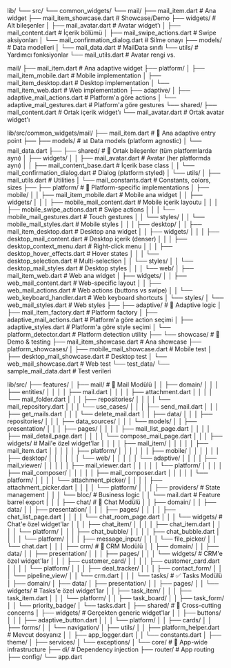 lib/
└── src/
    └── common_widgets/
        └── mail/
            ├── mail_item.dart                 # Ana widget
            ├── mail_item_showcase.dart        # Showcase/Demo
            ├── widgets/                       # Alt bileşenler
            │   ├── mail_avatar.dart          # Avatar widget'ı
            │   ├── mail_content.dart         # İçerik bölümü
            │   ├── mail_swipe_actions.dart   # Swipe aksiyonları
            │   └── mail_confirmation_dialog.dart # Silme onayı
            ├── models/                        # Data modelleri
            │   └── mail_data.dart            # MailData sınıfı
            └── utils/                         # Yardımcı fonksiyonlar
                └── mail_utils.dart           # Avatar rengi vs.



mail/
├── mail_item.dart                 # Ana adaptive widget
├── platform/
│   ├── mail_item_mobile.dart     # Mobile implementation
│   ├── mail_item_desktop.dart    # Desktop implementation
│   └── mail_item_web.dart        # Web implementation
├── adaptive/
│   ├── adaptive_mail_actions.dart # Platform'a göre actions
│   └── adaptive_mail_gestures.dart # Platform'a göre gestures
└── shared/
    ├── mail_content.dart         # Ortak içerik widget'ı
    └── mail_avatar.dart          # Ortak avatar widget'ı



lib/src/common_widgets/mail/
├── mail_item.dart                          # 🎯 Ana adaptive entry point
├── 
├── models/                                 # 📊 Data models (platform agnostic)
│   └── mail_data.dart
├── 
├── shared/                                 # 🔗 Ortak bileşenler (tüm platformlarda aynı)
│   ├── widgets/
│   │   ├── mail_avatar.dart               # Avatar (her platformda aynı)
│   │   ├── mail_content_base.dart         # İçerik base class
│   │   └── mail_confirmation_dialog.dart  # Dialog (platform styled)
│   └── utils/
│       ├── mail_utils.dart                # Utilities
│       └── mail_constants.dart            # Constants, colors, sizes
├── 
├── platform/                              # 📱 Platform-specific implementations
│   ├── mobile/
│   │   ├── mail_item_mobile.dart         # Mobile ana widget
│   │   ├── widgets/
│   │   │   ├── mobile_mail_content.dart  # Mobile içerik layoutu
│   │   │   ├── mobile_swipe_actions.dart # Swipe actions
│   │   │   └── mobile_mail_gestures.dart # Touch gestures
│   │   └── styles/
│   │       └── mobile_mail_styles.dart   # Mobile styles
│   │
│   ├── desktop/
│   │   ├── mail_item_desktop.dart        # Desktop ana widget
│   │   ├── widgets/
│   │   │   ├── desktop_mail_content.dart # Desktop içerik (denser)
│   │   │   ├── desktop_context_menu.dart # Right-click menu
│   │   │   ├── desktop_hover_effects.dart # Hover states
│   │   │   └── desktop_selection.dart    # Multi-selection
│   │   └── styles/
│   │       └── desktop_mail_styles.dart  # Desktop styles
│   │
│   └── web/
│       ├── mail_item_web.dart            # Web ana widget
│       ├── widgets/
│       │   ├── web_mail_content.dart     # Web-specific layout
│       │   ├── web_mail_actions.dart     # Web actions (buttons vs swipe)
│       │   └── web_keyboard_handler.dart # Web keyboard shortcuts
│       └── styles/
│           └── web_mail_styles.dart      # Web styles
├── 
├── adaptive/                              # 🔄 Adaptive logic
│   ├── mail_item_factory.dart            # Platform factory
│   ├── adaptive_mail_actions.dart        # Platform'a göre action seçimi
│   ├── adaptive_styles.dart              # Platform'a göre style seçimi
│   └── platform_detector.dart            # Platform detection utility
├── 
└── showcase/                              # 🎪 Demo & testing
    ├── mail_item_showcase.dart           # Ana showcase
    ├── platform_showcases/
    │   ├── mobile_mail_showcase.dart     # Mobile test
    │   ├── desktop_mail_showcase.dart    # Desktop test
    │   └── web_mail_showcase.dart        # Web test
    └── test_data/
        └── sample_mail_data.dart         # Test verileri






lib/src/
├── features/
│   ├── mail/                          # 📧 Mail Modülü
│   │   ├── domain/
│   │   │   ├── entities/
│   │   │   │   ├── mail.dart
│   │   │   │   ├── attachment.dart
│   │   │   │   └── mail_folder.dart
│   │   │   ├── repositories/
│   │   │   │   └── mail_repository.dart
│   │   │   └── use_cases/
│   │   │       ├── send_mail.dart
│   │   │       ├── get_mails.dart
│   │   │       └── delete_mail.dart
│   │   ├── data/
│   │   │   ├── repositories/
│   │   │   ├── data_sources/
│   │   │   └── models/
│   │   ├── presentation/
│   │   │   ├── pages/
│   │   │   │   ├── mail_list_page.dart
│   │   │   │   ├── mail_detail_page.dart
│   │   │   │   └── compose_mail_page.dart
│   │   │   ├── widgets/                # Mail'e özel widget'lar
│   │   │   │   ├── mail_item/
│   │   │   │   │   ├── mail_item.dart
│   │   │   │   │   ├── platform/
│   │   │   │   │   │   ├── mobile/
│   │   │   │   │   │   ├── desktop/
│   │   │   │   │   │   └── web/
│   │   │   │   │   └── adaptive/
│   │   │   │   ├── mail_viewer/
│   │   │   │   │   ├── mail_viewer.dart
│   │   │   │   │   └── platform/
│   │   │   │   ├── mail_composer/
│   │   │   │   │   ├── mail_composer.dart
│   │   │   │   │   └── platform/
│   │   │   │   └── attachment_picker/
│   │   │   │       ├── attachment_picker.dart
│   │   │   │       └── platform/
│   │   │   ├── providers/              # State management
│   │   │   └── bloc/                   # Business logic
│   │   └── mail.dart                   # Feature barrel export
│   │
│   ├── chat/                          # 💬 Chat Modülü
│   │   ├── domain/
│   │   ├── data/
│   │   ├── presentation/
│   │   │   ├── pages/
│   │   │   │   ├── chat_list_page.dart
│   │   │   │   └── chat_room_page.dart
│   │   │   └── widgets/                # Chat'e özel widget'lar
│   │   │       ├── chat_item/
│   │   │       │   ├── chat_item.dart
│   │   │       │   └── platform/
│   │   │       ├── chat_bubble/
│   │   │       │   ├── chat_bubble.dart
│   │   │       │   └── platform/
│   │   │       ├── message_input/
│   │   │       └── file_picker/
│   │   └── chat.dart
│   │
│   ├── crm/                           # 🏢 CRM Modülü
│   │   ├── domain/
│   │   ├── data/
│   │   ├── presentation/
│   │   │   ├── pages/
│   │   │   └── widgets/                # CRM'e özel widget'lar
│   │   │       ├── customer_card/
│   │   │       │   ├── customer_card.dart
│   │   │       │   └── platform/
│   │   │       ├── deal_tracker/
│   │   │       ├── contact_form/
│   │   │       └── pipeline_view/
│   │   └── crm.dart
│   │
│   └── tasks/                         # ✅ Tasks Modülü
│       ├── domain/
│       ├── data/
│       ├── presentation/
│       │   ├── pages/
│       │   └── widgets/                # Tasks'e özel widget'lar
│       │       ├── task_item/
│       │       │   ├── task_item.dart
│       │       │   └── platform/
│       │       ├── task_board/
│       │       ├── task_form/
│       │       └── priority_badge/
│       └── tasks.dart
│
├── shared/                            # 🔗 Cross-cutting concerns
│   ├── widgets/                       # Gerçekten generic widget'lar
│   │   ├── buttons/
│   │   │   ├── adaptive_button.dart
│   │   │   └── platform/
│   │   ├── cards/
│   │   ├── forms/
│   │   └── navigation/
│   ├── utils/
│   │   ├── platform_helper.dart       # Mevcut dosyanız
│   │   ├── app_logger.dart
│   │   └── constants.dart
│   ├── theme/
│   ├── services/
│   └── exceptions/
│
└── core/                              # 🎯 App-wide infrastructure
    ├── di/                            # Dependency injection
    ├── router/                        # App routing
    ├── config/
    └── app.dart